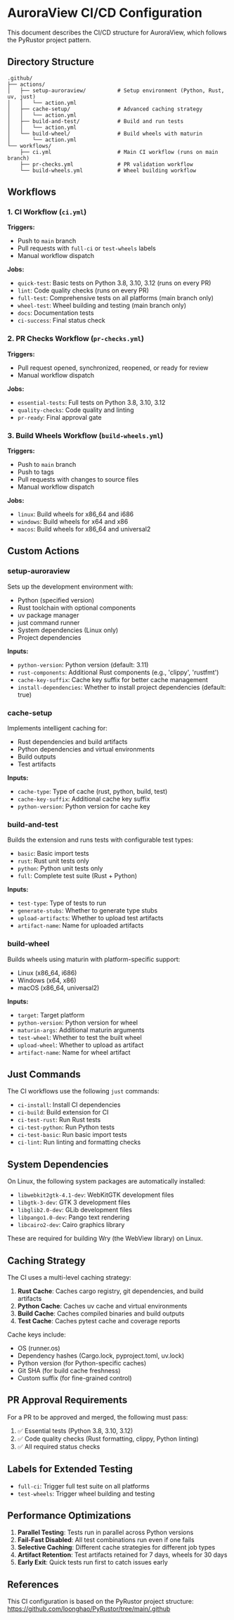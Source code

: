 # AuroraView CI/CD Configuration

This document describes the CI/CD structure for AuroraView, which follows the PyRustor project pattern.

## Directory Structure

```
.github/
├── actions/
│   ├── setup-auroraview/          # Setup environment (Python, Rust, uv, just)
│   │   └── action.yml
│   ├── cache-setup/               # Advanced caching strategy
│   │   └── action.yml
│   ├── build-and-test/            # Build and run tests
│   │   └── action.yml
│   └── build-wheel/               # Build wheels with maturin
│       └── action.yml
└── workflows/
    ├── ci.yml                     # Main CI workflow (runs on main branch)
    ├── pr-checks.yml              # PR validation workflow
    └── build-wheels.yml           # Wheel building workflow
```

## Workflows

### 1. CI Workflow (`ci.yml`)

**Triggers:**
- Push to `main` branch
- Pull requests with `full-ci` or `test-wheels` labels
- Manual workflow dispatch

**Jobs:**
- `quick-test`: Basic tests on Python 3.8, 3.10, 3.12 (runs on every PR)
- `lint`: Code quality checks (runs on every PR)
- `full-test`: Comprehensive tests on all platforms (main branch only)
- `wheel-test`: Wheel building and testing (main branch only)
- `docs`: Documentation tests
- `ci-success`: Final status check

### 2. PR Checks Workflow (`pr-checks.yml`)

**Triggers:**
- Pull request opened, synchronized, reopened, or ready for review
- Manual workflow dispatch

**Jobs:**
- `essential-tests`: Full tests on Python 3.8, 3.10, 3.12
- `quality-checks`: Code quality and linting
- `pr-ready`: Final approval gate

### 3. Build Wheels Workflow (`build-wheels.yml`)

**Triggers:**
- Push to `main` branch
- Push to tags
- Pull requests with changes to source files
- Manual workflow dispatch

**Jobs:**
- `linux`: Build wheels for x86_64 and i686
- `windows`: Build wheels for x64 and x86
- `macos`: Build wheels for x86_64 and universal2

## Custom Actions

### setup-auroraview

Sets up the development environment with:
- Python (specified version)
- Rust toolchain with optional components
- uv package manager
- just command runner
- System dependencies (Linux only)
- Project dependencies

**Inputs:**
- `python-version`: Python version (default: 3.11)
- `rust-components`: Additional Rust components (e.g., 'clippy', 'rustfmt')
- `cache-key-suffix`: Cache key suffix for better cache management
- `install-dependencies`: Whether to install project dependencies (default: true)

### cache-setup

Implements intelligent caching for:
- Rust dependencies and build artifacts
- Python dependencies and virtual environments
- Build outputs
- Test artifacts

**Inputs:**
- `cache-type`: Type of cache (rust, python, build, test)
- `cache-key-suffix`: Additional cache key suffix
- `python-version`: Python version for cache key

### build-and-test

Builds the extension and runs tests with configurable test types:
- `basic`: Basic import tests
- `rust`: Rust unit tests only
- `python`: Python unit tests only
- `full`: Complete test suite (Rust + Python)

**Inputs:**
- `test-type`: Type of tests to run
- `generate-stubs`: Whether to generate type stubs
- `upload-artifacts`: Whether to upload test artifacts
- `artifact-name`: Name for uploaded artifacts

### build-wheel

Builds wheels using maturin with platform-specific support:
- Linux (x86_64, i686)
- Windows (x64, x86)
- macOS (x86_64, universal2)

**Inputs:**
- `target`: Target platform
- `python-version`: Python version for wheel
- `maturin-args`: Additional maturin arguments
- `test-wheel`: Whether to test the built wheel
- `upload-wheel`: Whether to upload as artifact
- `artifact-name`: Name for wheel artifact

## Just Commands

The CI workflows use the following `just` commands:

- `ci-install`: Install CI dependencies
- `ci-build`: Build extension for CI
- `ci-test-rust`: Run Rust tests
- `ci-test-python`: Run Python tests
- `ci-test-basic`: Run basic import tests
- `ci-lint`: Run linting and formatting checks

## System Dependencies

On Linux, the following system packages are automatically installed:
- `libwebkit2gtk-4.1-dev`: WebKitGTK development files
- `libgtk-3-dev`: GTK 3 development files
- `libglib2.0-dev`: GLib development files
- `libpango1.0-dev`: Pango text rendering
- `libcairo2-dev`: Cairo graphics library

These are required for building Wry (the WebView library) on Linux.

## Caching Strategy

The CI uses a multi-level caching strategy:

1. **Rust Cache**: Caches cargo registry, git dependencies, and build artifacts
2. **Python Cache**: Caches uv cache and virtual environments
3. **Build Cache**: Caches compiled binaries and build outputs
4. **Test Cache**: Caches pytest cache and coverage reports

Cache keys include:
- OS (runner.os)
- Dependency hashes (Cargo.lock, pyproject.toml, uv.lock)
- Python version (for Python-specific caches)
- Git SHA (for build cache freshness)
- Custom suffix (for fine-grained control)

## PR Approval Requirements

For a PR to be approved and merged, the following must pass:
1. ✅ Essential tests (Python 3.8, 3.10, 3.12)
2. ✅ Code quality checks (Rust formatting, clippy, Python linting)
3. ✅ All required status checks

## Labels for Extended Testing

- `full-ci`: Trigger full test suite on all platforms
- `test-wheels`: Trigger wheel building and testing

## Performance Optimizations

1. **Parallel Testing**: Tests run in parallel across Python versions
2. **Fail-Fast Disabled**: All test combinations run even if one fails
3. **Selective Caching**: Different cache strategies for different job types
4. **Artifact Retention**: Test artifacts retained for 7 days, wheels for 30 days
5. **Early Exit**: Quick tests run first to catch issues early

## References

This CI configuration is based on the PyRustor project structure:
https://github.com/loonghao/PyRustor/tree/main/.github

